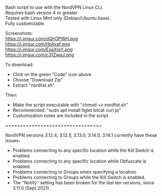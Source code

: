 Bash script to use with the NordVPN Linux CLI.  
Requires bash version 4 or greater.  
Tested with Linux Mint only (Debian/Ubuntu base).   
Fully customizable. 

Screenshots:  
https://i.imgur.com/dQhOPWH.png  
https://i.imgur.com/tlbAxaf.png  
https://i.imgur.com/EsaXIqY.png  
https://i.imgur.com/c31ZwqJ.png  

To download:    
- Click on the green "Code" icon above
- Choose "Download Zip" 
- Extract "nordlist.sh"  

Then:   
- Make the script executable with "chmod +x nordlist.sh"
- Recommended: "sudo apt install figlet lolcat curl jq"
- Customization notes are included in the script

=================================

NordVPN versions 3.12.4, 3.12.5, 3.13.0, 3.14.0, 3.14.1 currently have these issues:

 - Problems connecting to any specific location while the Kill Switch is enabled.  
 - Problems connecting to any specific location while Obfuscate is enabled.
 - Problems connecting to Groups when specifying a location. 
 - Problems connecting to Groups while the Kill Switch is enabled. 
 - The "Notify" setting has been broken for the last ten versions, since 3.11.0 (Sept 2021).


